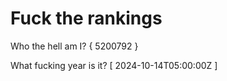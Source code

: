 # Fuck the rankings

Who the hell am I?
{ 5200792 }

What fucking year is it?
[ 2024-10-14T05:00:00Z ]
